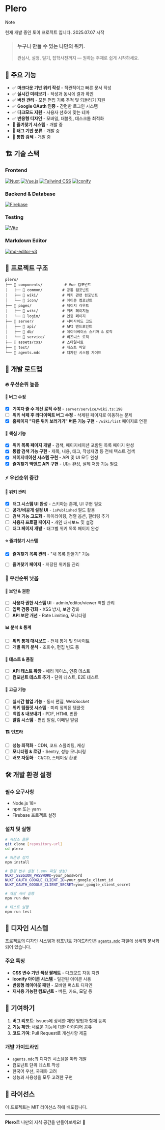# Plero

> [!NOTE]
> 현재 개발 중인 토이 프로젝트 입니다. 2025.07.07 시작

> ### 누구나 만들 수 있는 나만의 위키.
> 관심사, 설정, 일기, 잡학사전까지 — 원하는 주제로 쉽게 시작하세요.

## 🚀 주요 기능

- ✅ **마크다운 기반 위키 작성** - 직관적이고 빠른 문서 작성
- ✅ **실시간 미리보기** - 작성과 동시에 결과 확인
- ✅ **버전 관리** - 모든 편집 기록 추적 및 되돌리기 지원
- ✅ **Google OAuth 인증** - 간편한 로그인 시스템
- ✅ **다크모드 지원** - 사용자 선호에 맞는 테마
- ✅ **반응형 디자인** - 모바일, 태블릿, 데스크톱 최적화
- 🔄 **즐겨찾기 시스템** - 개발 중
- 🔄 **태그 기반 분류** - 개발 중
- 🔄 **통합 검색** - 개발 중

## 🏗️ 기술 스택

### Frontend
[![Nuxt](https://img.shields.io/badge/nuxt-00DC82?style=for-the-badge&logo=nuxt&logoColor=white)](https://nuxt.com/)
[![Vue.js](https://img.shields.io/badge/Vue.js-4FC08D?style=for-the-badge&logo=vuedotjs&logoColor=white)](https://vuejs.org/)
[![Tailwind CSS](https://img.shields.io/badge/Tailwind_CSS-06B6D4?style=for-the-badge&logo=tailwindcss&logoColor=white)](https://tailwindcss.com/)
[![Iconify](https://img.shields.io/badge/Iconify-026C9C?style=for-the-badge&logo=Iconify&logoColor=white)](https://iconify.design/)

### Backend & Database
[![Firebase](https://img.shields.io/badge/Firebase-DD2C00?style=for-the-badge&logo=firebase&logoColor=white)](https://firebase.google.com/)

### Testing
[![Vite](https://img.shields.io/badge/Vite-646CFF?style=for-the-badge&logo=vite&logoColor=white)](https://vitejs.dev/)

### Markdown Editor
[![md-editor-v3](https://img.shields.io/badge/md--editor--v3-000000?style=for-the-badge&logo=md-editor-v3&logoColor=white)](https://md-editor-v3.vercel.app/)

## 📁 프로젝트 구조

```
plero/
├── 📁 components/          # Vue 컴포넌트
│   ├── 📁 common/         # 공통 컴포넌트
│   ├── 📁 wiki/           # 위키 관련 컴포넌트
│   └── 📁 icon/           # 아이콘 컴포넌트
├── 📁 pages/              # 페이지 라우트
│   ├── 📁 wiki/           # 위키 페이지들
│   └── 📁 login/          # 인증 페이지
├── 📁 server/             # 서버사이드 코드
│   ├── 📁 api/            # API 엔드포인트
│   ├── 📁 db/             # 데이터베이스 스키마 & 로직
│   └── 📁 service/        # 비즈니스 로직
├── 📁 assets/css/         # 스타일시트
├── 📁 test/               # 테스트 파일
└── 📄 agents.mdc          # 디자인 시스템 가이드
```

## 🎯 개발 로드맵

### 🔥 **우선순위 높음**

#### 🐛 버그 수정
- [x] **기여자 줄 수 계산 로직 수정** - `server/service/wiki.ts:198`
- [ ] **위키 삭제 후 리다이렉트 버그 수정** - 삭제된 페이지로 이동하는 문제
- [x] **홈페이지 "다른 위키 보러가기" 버튼 기능 구현** - `/wiki/list` 페이지로 연결

#### 🚀 핵심 기능
- [x] **위키 목록 페이지 개발** - 검색, 페이지네이션 포함된 목록 페이지 완성
- [x] **통합 검색 기능 구현** - 제목, 내용, 태그, 작성자명 등 전체 텍스트 검색
- [x] **페이지네이션 시스템 구현** - API 및 UI 모두 완성
- [x] **즐겨찾기 백엔드 API 구현** - UI는 완성, 실제 저장 기능 필요

### ⚡ **우선순위 중간**

#### 📝 위키 관리
- [x] **태그 시스템 UI 완성** - 스키마는 존재, UI 구현 필요
- [ ] **공개/비공개 설정 UI** - `isPublished` 필드 활용
- [ ] **검색 기능 고도화** - 하이라이팅, 정렬 옵션, 필터링 추가
- [ ] **사용자 프로필 페이지** - 개인 대시보드 및 설정
- [ ] **태그 페이지 개발** - 태그별 위키 목록 페이지 완성

#### ⭐ 즐겨찾기 시스템
- [x] **즐겨찾기 목록 관리** - "새 목록 만들기" 기능
- [ ] **즐겨찾기 페이지** - 저장된 위키들 관리


### 💫 **우선순위 낮음**

#### 🔐 보안 & 권한
- [ ] **사용자 권한 시스템 UI** - admin/editor/viewer 역할 관리
- [ ] **입력 검증 강화** - XSS 방지, 보안 강화
- [ ] **API 보안 개선** - Rate Limiting, 모니터링

#### 📊 분석 & 통계
- [ ] **위키 통계 대시보드** - 전체 통계 및 인사이트
- [ ] **개별 위키 분석** - 조회수, 편집 빈도 등

#### 🧪 테스트 & 품질
- [ ] **API 테스트 확장** - 에러 케이스, 인증 테스트
- [ ] **컴포넌트 테스트 추가** - 단위 테스트, E2E 테스트

#### 🌟 고급 기능
- [ ] **실시간 협업 기능** - 동시 편집, WebSocket
- [ ] **위키 템플릿 시스템** - 미리 정의된 템플릿
- [ ] **백업 & 내보내기** - PDF, HTML 변환
- [ ] **알림 시스템** - 편집 알림, 이메일 알림

#### 🏗️ 인프라
- [ ] **성능 최적화** - CDN, 코드 스플리팅, 캐싱
- [ ] **모니터링 & 로깅** - Sentry, 성능 모니터링
- [ ] **배포 자동화** - CI/CD, 스테이징 환경

## 🛠️ 개발 환경 설정

### 필수 요구사항
- Node.js 18+
- npm 또는 yarn
- Firebase 프로젝트 설정

### 설치 및 실행

```bash
# 저장소 클론
git clone [repository-url]
cd plero

# 의존성 설치
npm install

# 환경 변수 설정 (.env 파일 생성)
NUXT_SESSION_PASSWORD=your_password
NUXT_OAUTH_GOOGLE_CLIENT_ID=your_google_client_id
NUXT_OAUTH_GOOGLE_CLIENT_SECRET=your_google_client_secret

# 개발 서버 실행
npm run dev

# 테스트 실행
npm run test
```

## 🎨 디자인 시스템

프로젝트의 디자인 시스템과 컴포넌트 가이드라인은 [`agents.mdc`](./agents.mdc) 파일에 상세히 문서화되어 있습니다.

### 주요 특징
- **CSS 변수 기반 색상 팔레트** - 다크모드 자동 지원
- **Iconify 아이콘 시스템** - 일관된 아이콘 사용
- **반응형 레이아웃 패턴** - 모바일 퍼스트 디자인
- **재사용 가능한 컴포넌트** - 버튼, 카드, 모달 등

## 🤝 기여하기

1. **버그 리포트**: Issues에 상세한 재현 방법과 함께 등록
2. **기능 제안**: 새로운 기능에 대한 아이디어 공유
3. **코드 기여**: Pull Request로 개선사항 제출

### 개발 가이드라인
- `agents.mdc`의 디자인 시스템을 따라 개발
- 컴포넌트 단위 테스트 작성
- 한국어 우선, 국제화 고려
- 성능과 사용성을 모두 고려한 구현

## 📄 라이선스

이 프로젝트는 MIT 라이선스 하에 배포됩니다.

---

**Plero**로 나만의 지식 공간을 만들어보세요! 🚀